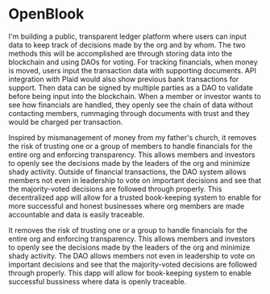 # OpenBlook

I'm building a public, transparent ledger platform where users can input data to keep track of decisions 
made by the org and by whom. The two methods this will be accomplished are through storing data into the blockchain and using DAOs for voting. For tracking financials, when money is moved, users input the transaction data with supporting documents. API integration with Plaid would also show previous bank transactions for support. Then data can be signed by multiple parties as a DAO to validate before being input into the blockchain. When a member or investor wants to see how financials are handled, they openly see the chain of data without contacting members, rummaging through documents with trust and they would be charged per transaction.

Inspired by mismanagement of money from my father's church, it removes the risk of trusting one or a group of members to handle financials for the entire org and enforcing transparency. This allows members and investors to openly see the decisions made by the leaders of the org and minimize shady activity. Outside of financial transactions, the DAO system allows members not even in leadership to vote on important decisions and see that the majority-voted decisions are followed through properly. This decentralized app will allow for a trusted book-keeping system to enable for more successful and honest businesses where org members are made accountable and data is easily traceable. 

It removes the risk of trusting one or a group to handle financials for the entire org and enforcing transparency. This allows members and investors to openly see the decisions made by the leaders of the org and minimize shady activity. The DAO allows members not even in leadership to vote on important decisions and see that the majority-voted decisions are followed through properly. This dapp will allow for book-keeping system to enable successful bussiness where data is openly traceable. 
